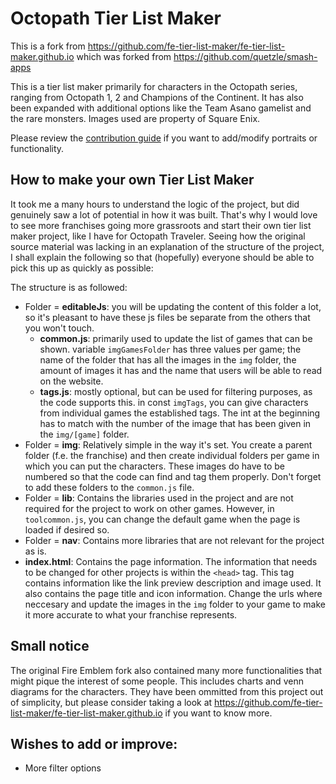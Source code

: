 # Octopath Tier List Maker

This is a fork from https://github.com/fe-tier-list-maker/fe-tier-list-maker.github.io which was forked from https://github.com/quetzle/smash-apps

This is a tier list maker primarily for characters in the Octopath series, ranging from Octopath 1, 2 and Champions of the Continent. It has also been expanded with additional options like the Team Asano gamelist and the rare monsters. Images used are property of Square Enix.

Please review the [contribution guide](https://github.com/octopath-tier-list-maker/octopath-tier-list-maker.github.io/blob/master/CONTRIBUTING.md) if you want to add/modify portraits or functionality.

## How to make your own Tier List Maker

It took me a many hours to understand the logic of the project, but did genuinely saw a lot of potential in how it was built. That's why I would love to see more franchises going more grassroots and start their own tier list maker project, like I have for Octopath Traveler. Seeing how the original source material was lacking in an explanation of the structure of the project, I shall explain the following so that (hopefully) everyone should be able to pick this up as quickly as possible:

The structure is as followed:
- Folder = **editableJs**: you will be updating the content of this folder a lot, so it's pleasant to have these js files be separate from the others that you won't touch.
    - **common.js**: primarily used to update the list of games that can be shown. variable ``imgGamesFolder`` has three values per game; the name of the folder that has all the images in the ``img`` folder, the amount of images it has and the name that users will be able to read on the website.
    - **tags.js**: mostly optional, but can be used for filtering purposes, as the code supports this. in const ``imgTags``, you can give characters from individual games the established tags. The int at the beginning has to match with the number of the image that has been given in the ``img/[game]`` folder.
- Folder = **img**: Relatively simple in the way it's set. You create a parent folder (f.e. the franchise) and then create individual folders per game in which you can put the characters. These images do have to be numbered so that the code can find and tag them properly. Don't forget to add these folders to the ``common.js`` file.
- Folder = **lib**: Contains the libraries used in the project and are not required for the project to work on other games. However, in ``toolcommon.js``, you can change the default game when the page is loaded if desired so.
- Folder = **nav**: Contains more libraries that are not relevant for the project as is.
- **index.html**: Contains the page information. The information that needs to be changed for other projects is within the ``<head>`` tag. This tag contains information like the link preview description and image used. It also contains the page title and icon information. Change the urls where neccesary and update the images in the ``img`` folder to your game to make it more accurate to what your franchise represents.

## Small notice
The original Fire Emblem fork also contained many more functionalities that might pique the interest of some people. This includes charts and venn diagrams for the characters. They have been ommitted from this project out of simplicity, but please consider taking a look at https://github.com/fe-tier-list-maker/fe-tier-list-maker.github.io if you want to know more.

## Wishes to add or improve:
- More filter options